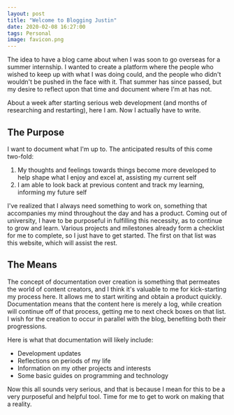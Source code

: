 ```yaml
---
layout: post
title: "Welcome to Blogging Justin"
date: 2020-02-08 16:27:00
tags: Personal
image: favicon.png
---
```


The idea to have a blog came about when I was soon to go overseas for a summer internship. I wanted to create a platform where the people who wished to keep up with what I was doing could, and the people who didn't wouldn't be pushed in the face with it. That summer has since passed, but my desire to reflect upon that time and document where I'm at has not.

About a week after starting serious web development (and months of researching and restarting), here I am. Now I actually have to write.

## The Purpose

I want to document what I'm up to. The anticipated results of this come two-fold:

1. My thoughts and feelings towards things become more developed to help shape what I enjoy and excel at, assisting my current self
2. I am able to look back at previous content and track my learning, informing my future self

I've realized that I always need something to work on, something that accompanies my mind throughout the day and has a product. Coming out of university, I have to be purposeful in fulfilling this necessity, as to continue to grow and learn. Various projects and milestones already form a checklist for me to complete, so I just have to get started. The first on that list was this website, which will assist the rest.

## The Means

The concept of documentation over creation is something that permeates the world of content creators, and I think it's valuable to me for kick-starting my process here. It allows me to start writing and obtain a product quickly. Documentation means that the content here is merely a log, while creation will continue off of that process, getting me to next check boxes on that list. I wish for the creation to occur in parallel with the blog, benefiting both their progressions.

Here is what that documentation will likely include:

- Development updates
- Reflections on periods of my life
- Information on my other projects and interests
- Some basic guides on programming and technology

Now this all sounds very serious, and that is because I mean for this to be a very purposeful and helpful tool. Time for me to get to work on making that a reality.
